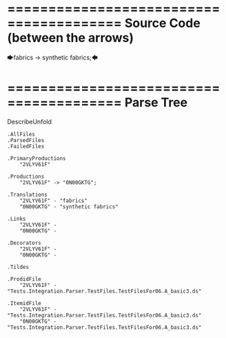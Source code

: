 ========================================
Source Code (between the arrows)
========================================

🡆fabrics -> synthetic fabrics;🡄

========================================
Parse Tree
========================================
DescribeUnfold

    .AllFiles
    .ParsedFiles
    .FailedFiles

    .PrimaryProductions
        "2VLYV61F" 

    .Productions
        "2VLYV61F" -> "0N00GKTG";

    .Translations
        "2VLYV61F" - "fabrics"
        "0N00GKTG" - "synthetic fabrics"

    .Links
        "2VLYV61F" - 
        "0N00GKTG" - 

    .Decorators
        "2VLYV61F" - 
        "0N00GKTG" - 

    .Tildes

    .ProdidFile
        "2VLYV61F" - "Tests.Integration.Parser.TestFiles.TestFilesFor06.A_basic3.ds"

    .ItemidFile
        "2VLYV61F" - "Tests.Integration.Parser.TestFiles.TestFilesFor06.A_basic3.ds"
        "0N00GKTG" - "Tests.Integration.Parser.TestFiles.TestFilesFor06.A_basic3.ds"

